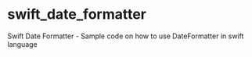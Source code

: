 # swift_date_formatter
Swift Date Formatter - Sample code on how to use DateFormatter in swift language
